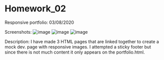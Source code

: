 # Homework_02

Responsive portfolio:
03/08/2020

Screenshots:
![image](https://user-images.githubusercontent.com/61170475/76171587-a021be80-6152-11ea-8140-d9d3cec6402c.png)
![image](https://user-images.githubusercontent.com/61170475/76171593-ab74ea00-6152-11ea-979f-d06a65d5b86b.png)
![image](https://user-images.githubusercontent.com/61170475/76171594-b4fe5200-6152-11ea-81fd-a3605c3c7a3f.png)

Description:
I have made 3 HTML pages that are linked together to create a mock dev. page with responsive images. I attempted a sticky footer but since there is not much content it only appears on the portfolio.html.
